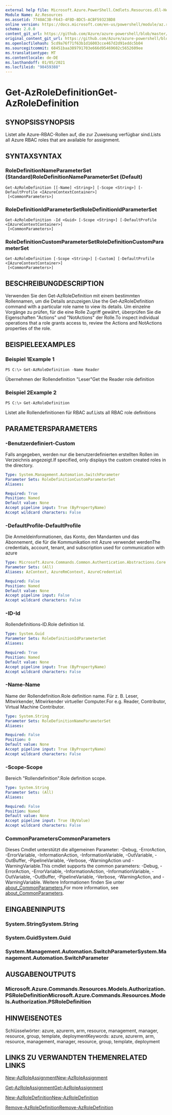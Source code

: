 ```yaml
---
external help file: Microsoft.Azure.PowerShell.Cmdlets.Resources.dll-Help.xml
Module Name: Az.Resources
ms.assetid: 7740AC3B-F643-4F8D-8DC5-ACBF59323BD8
online version: https://docs.microsoft.com/en-us/powershell/module/az.resources/get-azroledefinition
schema: 2.0.0
content_git_url: https://github.com/Azure/azure-powershell/blob/master/src/Resources/Resources/help/Get-AzRoleDefinition.md
original_content_git_url: https://github.com/Azure/azure-powershell/blob/master/src/Resources/Resources/help/Get-AzRoleDefinition.md
ms.openlocfilehash: 5cd9a76f71f63b1d16003cce467d2d91eddc5b04
ms.sourcegitcommit: 68451baa389791703e666d95469602c5652609ee
ms.translationtype: MT
ms.contentlocale: de-DE
ms.lasthandoff: 01/05/2021
ms.locfileid: "98459388"
---
```

# <span data-ttu-id="c85f6-101">Get-AzRoleDefinition</span><span class="sxs-lookup"><span data-stu-id="c85f6-101">Get-AzRoleDefinition</span></span>

## <span data-ttu-id="c85f6-102">SYNOPSIS</span><span class="sxs-lookup"><span data-stu-id="c85f6-102">SYNOPSIS</span></span>
<span data-ttu-id="c85f6-103">Listet alle Azure-RBAC-Rollen auf, die zur Zuweisung verfügbar sind.</span><span class="sxs-lookup"><span data-stu-id="c85f6-103">Lists all Azure RBAC roles that are available for assignment.</span></span>

## <span data-ttu-id="c85f6-104">SYNTAX</span><span class="sxs-lookup"><span data-stu-id="c85f6-104">SYNTAX</span></span>

### <span data-ttu-id="c85f6-105">RoleDefinitionNameParameterSet (Standard)</span><span class="sxs-lookup"><span data-stu-id="c85f6-105">RoleDefinitionNameParameterSet (Default)</span></span>
```
Get-AzRoleDefinition [[-Name] <String>] [-Scope <String>] [-DefaultProfile <IAzureContextContainer>]
 [<CommonParameters>]
```

### <span data-ttu-id="c85f6-106">RoleDefinitionIdParameterSet</span><span class="sxs-lookup"><span data-stu-id="c85f6-106">RoleDefinitionIdParameterSet</span></span>
```
Get-AzRoleDefinition -Id <Guid> [-Scope <String>] [-DefaultProfile <IAzureContextContainer>]
 [<CommonParameters>]
```

### <span data-ttu-id="c85f6-107">RoleDefinitionCustomParameterSet</span><span class="sxs-lookup"><span data-stu-id="c85f6-107">RoleDefinitionCustomParameterSet</span></span>
```
Get-AzRoleDefinition [-Scope <String>] [-Custom] [-DefaultProfile <IAzureContextContainer>]
 [<CommonParameters>]
```

## <span data-ttu-id="c85f6-108">BESCHREIBUNG</span><span class="sxs-lookup"><span data-stu-id="c85f6-108">DESCRIPTION</span></span>
<span data-ttu-id="c85f6-109">Verwenden Sie den Get-AzRoleDefinition mit einem bestimmten Rollennamen, um die Details anzuzeigen.</span><span class="sxs-lookup"><span data-stu-id="c85f6-109">Use the Get-AzRoleDefinition command with a particular role name to view its details.</span></span>
<span data-ttu-id="c85f6-110">Um einzelne Vorgänge zu prüfen, für die eine Rolle Zugriff gewährt, überprüfen Sie die Eigenschaften "Actions" und "NotActions" der Rolle.</span><span class="sxs-lookup"><span data-stu-id="c85f6-110">To inspect individual operations that a role grants access to, review the Actions and NotActions properties of the role.</span></span>

## <span data-ttu-id="c85f6-111">BEISPIELE</span><span class="sxs-lookup"><span data-stu-id="c85f6-111">EXAMPLES</span></span>

### <span data-ttu-id="c85f6-112">Beispiel 1</span><span class="sxs-lookup"><span data-stu-id="c85f6-112">Example 1</span></span>
```
PS C:\> Get-AzRoleDefinition -Name Reader
```

<span data-ttu-id="c85f6-113">Übernehmen der Rollendefinition "Leser"</span><span class="sxs-lookup"><span data-stu-id="c85f6-113">Get the Reader role definition</span></span>

### <span data-ttu-id="c85f6-114">Beispiel 2</span><span class="sxs-lookup"><span data-stu-id="c85f6-114">Example 2</span></span>
```
PS C:\> Get-AzRoleDefinition
```

<span data-ttu-id="c85f6-115">Listet alle Rollendefinitionen für RBAC auf.</span><span class="sxs-lookup"><span data-stu-id="c85f6-115">Lists all RBAC role definitions</span></span>

## <span data-ttu-id="c85f6-116">PARAMETERS</span><span class="sxs-lookup"><span data-stu-id="c85f6-116">PARAMETERS</span></span>

### <span data-ttu-id="c85f6-117">-Benutzerdefiniert</span><span class="sxs-lookup"><span data-stu-id="c85f6-117">-Custom</span></span>
<span data-ttu-id="c85f6-118">Falls angegeben, werden nur die benutzerdefinierten erstellten Rollen im Verzeichnis angezeigt.</span><span class="sxs-lookup"><span data-stu-id="c85f6-118">If specified, only displays the custom created roles in the directory.</span></span>

```yaml
Type: System.Management.Automation.SwitchParameter
Parameter Sets: RoleDefinitionCustomParameterSet
Aliases:

Required: True
Position: Named
Default value: None
Accept pipeline input: True (ByPropertyName)
Accept wildcard characters: False
```

### <span data-ttu-id="c85f6-119">-DefaultProfile</span><span class="sxs-lookup"><span data-stu-id="c85f6-119">-DefaultProfile</span></span>
<span data-ttu-id="c85f6-120">Die Anmeldeinformationen, das Konto, den Mandanten und das Abonnement, die für die Kommunikation mit Azure verwendet werden</span><span class="sxs-lookup"><span data-stu-id="c85f6-120">The credentials, account, tenant, and subscription used for communication with azure</span></span>

```yaml
Type: Microsoft.Azure.Commands.Common.Authentication.Abstractions.Core.IAzureContextContainer
Parameter Sets: (All)
Aliases: AzContext, AzureRmContext, AzureCredential

Required: False
Position: Named
Default value: None
Accept pipeline input: False
Accept wildcard characters: False
```

### <span data-ttu-id="c85f6-121">-ID</span><span class="sxs-lookup"><span data-stu-id="c85f6-121">-Id</span></span>
<span data-ttu-id="c85f6-122">Rollendefinitions-ID.</span><span class="sxs-lookup"><span data-stu-id="c85f6-122">Role definition Id.</span></span>

```yaml
Type: System.Guid
Parameter Sets: RoleDefinitionIdParameterSet
Aliases:

Required: True
Position: Named
Default value: None
Accept pipeline input: True (ByPropertyName)
Accept wildcard characters: False
```

### <span data-ttu-id="c85f6-123">-Name</span><span class="sxs-lookup"><span data-stu-id="c85f6-123">-Name</span></span>
<span data-ttu-id="c85f6-124">Name der Rollendefinition.</span><span class="sxs-lookup"><span data-stu-id="c85f6-124">Role definition name.</span></span>
<span data-ttu-id="c85f6-125">Für z. B. Leser, Mitwirkender, Mitwirkender virtueller Computer.</span><span class="sxs-lookup"><span data-stu-id="c85f6-125">For e.g. Reader, Contributor, Virtual Machine Contributor.</span></span>

```yaml
Type: System.String
Parameter Sets: RoleDefinitionNameParameterSet
Aliases:

Required: False
Position: 0
Default value: None
Accept pipeline input: True (ByPropertyName)
Accept wildcard characters: False
```

### <span data-ttu-id="c85f6-126">-Scope</span><span class="sxs-lookup"><span data-stu-id="c85f6-126">-Scope</span></span>
<span data-ttu-id="c85f6-127">Bereich "Rollendefinition".</span><span class="sxs-lookup"><span data-stu-id="c85f6-127">Role definition scope.</span></span>

```yaml
Type: System.String
Parameter Sets: (All)
Aliases:

Required: False
Position: Named
Default value: None
Accept pipeline input: True (ByValue)
Accept wildcard characters: False
```

### <span data-ttu-id="c85f6-128">CommonParameters</span><span class="sxs-lookup"><span data-stu-id="c85f6-128">CommonParameters</span></span>
<span data-ttu-id="c85f6-129">Dieses Cmdlet unterstützt die allgemeinen Parameter: -Debug, -ErrorAction, -ErrorVariable, -InformationAction, -InformationVariable, -OutVariable, -OutBuffer, -PipelineVariable, -Verbose, -WarningAction und -WarningVariable.</span><span class="sxs-lookup"><span data-stu-id="c85f6-129">This cmdlet supports the common parameters: -Debug, -ErrorAction, -ErrorVariable, -InformationAction, -InformationVariable, -OutVariable, -OutBuffer, -PipelineVariable, -Verbose, -WarningAction, and -WarningVariable.</span></span> <span data-ttu-id="c85f6-130">Weitere Informationen finden Sie unter [about_CommonParameters.](http://go.microsoft.com/fwlink/?LinkID=113216)</span><span class="sxs-lookup"><span data-stu-id="c85f6-130">For more information, see [about_CommonParameters](http://go.microsoft.com/fwlink/?LinkID=113216).</span></span>

## <span data-ttu-id="c85f6-131">EINGABEN</span><span class="sxs-lookup"><span data-stu-id="c85f6-131">INPUTS</span></span>

### <span data-ttu-id="c85f6-132">System.String</span><span class="sxs-lookup"><span data-stu-id="c85f6-132">System.String</span></span>

### <span data-ttu-id="c85f6-133">System.Guid</span><span class="sxs-lookup"><span data-stu-id="c85f6-133">System.Guid</span></span>

### <span data-ttu-id="c85f6-134">System.Management.Automation.SwitchParameter</span><span class="sxs-lookup"><span data-stu-id="c85f6-134">System.Management.Automation.SwitchParameter</span></span>

## <span data-ttu-id="c85f6-135">AUSGABEN</span><span class="sxs-lookup"><span data-stu-id="c85f6-135">OUTPUTS</span></span>

### <span data-ttu-id="c85f6-136">Microsoft.Azure.Commands.Resources.Models.Authorization.PSRoleDefinition</span><span class="sxs-lookup"><span data-stu-id="c85f6-136">Microsoft.Azure.Commands.Resources.Models.Authorization.PSRoleDefinition</span></span>

## <span data-ttu-id="c85f6-137">HINWEISE</span><span class="sxs-lookup"><span data-stu-id="c85f6-137">NOTES</span></span>
<span data-ttu-id="c85f6-138">Schlüsselwörter: azure, azurerm, arm, resource, management, manager, resource, group, template, deployment</span><span class="sxs-lookup"><span data-stu-id="c85f6-138">Keywords: azure, azurerm, arm, resource, management, manager, resource, group, template, deployment</span></span>

## <span data-ttu-id="c85f6-139">LINKS ZU VERWANDTEN THEMEN</span><span class="sxs-lookup"><span data-stu-id="c85f6-139">RELATED LINKS</span></span>

[<span data-ttu-id="c85f6-140">New-AzRoleAssignment</span><span class="sxs-lookup"><span data-stu-id="c85f6-140">New-AzRoleAssignment</span></span>](./New-AzRoleAssignment.md)

[<span data-ttu-id="c85f6-141">Get-AzRoleAssignment</span><span class="sxs-lookup"><span data-stu-id="c85f6-141">Get-AzRoleAssignment</span></span>](./Get-AzRoleAssignment.md)

[<span data-ttu-id="c85f6-142">New-AzRoleDefinition</span><span class="sxs-lookup"><span data-stu-id="c85f6-142">New-AzRoleDefinition</span></span>](./New-AzRoleDefinition.md)

[<span data-ttu-id="c85f6-143">Remove-AzRoleDefinition</span><span class="sxs-lookup"><span data-stu-id="c85f6-143">Remove-AzRoleDefinition</span></span>](./Remove-AzRoleDefinition.md)

